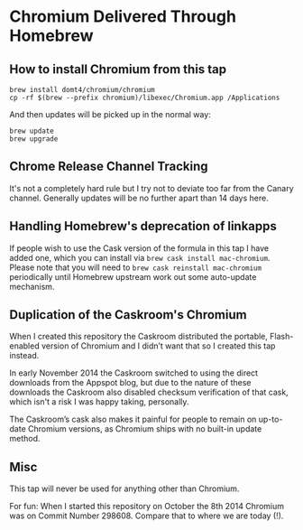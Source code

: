 # Chromium Delivered Through Homebrew

## How to install Chromium from this tap

```
brew install domt4/chromium/chromium
cp -rf $(brew --prefix chromium)/libexec/Chromium.app /Applications
```

And then updates will be picked up in the normal way:

```
brew update
brew upgrade
```

## Chrome Release Channel Tracking

It's not a completely hard rule but I try not to deviate too far from the
Canary channel. Generally updates will be no further apart than 14 days
here.

## Handling Homebrew's deprecation of linkapps

If people wish to use the Cask version of the formula in this tap
I have added one, which you can install via `brew cask install mac-chromium`.
Please note that you will need to `brew cask reinstall mac-chromium`
periodically until Homebrew upstream work out some auto-update mechanism.

## Duplication of the Caskroom's Chromium

When I created this repository the Caskroom distributed the portable,
Flash-enabled version of Chromium and I didn’t want that so I created this
tap instead.

In early November 2014 the Caskroom switched to using the direct downloads
from the Appspot blog, but due to the nature of these downloads the Caskroom
also disabled checksum verification of that cask, which isn't a risk I was
happy taking, personally.

The Caskroom’s cask also makes it painful for people to remain on up-to-date
Chromium versions, as Chromium ships with no built-in update method.

## Misc

This tap will never be used for anything other than Chromium.

For fun: When I started this repository on October the 8th 2014 Chromium was on
Commit Number 298608. Compare that to where we are today (!).
